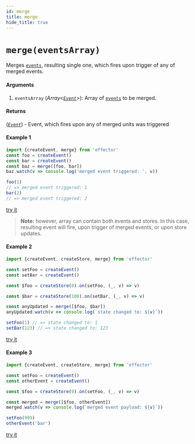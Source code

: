 ```yaml
---
id: merge
title: merge
hide_title: true
---
```


# `merge(eventsArray)`

Merges [`events`](Event.md), resulting single one, which fires upon trigger of any of merged events.

#### Arguments

1. `eventsArray` (_Array<[_`Event`_](Event.md)>_): Array of [`events`](Event.md) to be merged.

#### Returns

([_`Event`_](Event.md)) - Event, which fires upon any of merged units was triggered

#### Example 1

```js try
import {createEvent, merge} from 'effector'
const foo = createEvent()
const bar = createEvent()
const baz = merge([foo, bar])
baz.watch(v => console.log('merged event triggered: ', v))

foo(1)
// => merged event triggered: 1
bar(2)
// => merged event triggered: 2
```

[try it](https://share.effector.dev/WxUgr6dZ)

> **Note:** however, array can contain both events and stores. In this case, resulting event will fire, upon trigger of merged events, or upon store updates.

#### Example 2

```js try
import {createEvent, createStore, merge} from 'effector'

const setFoo = createEvent()
const setBar = createEvent()

const $foo = createStore(0).on(setFoo, (_, v) => v)

const $bar = createStore(100).on(setBar, (_, v) => v)

const anyUpdated = merge([$foo, $bar])
anyUpdated.watch(v => console.log(`state changed to: ${v}`))

setFoo(1) // => state changed to: 1
setBar(123) // => state changed to: 123
```

[try it](https://share.effector.dev/Rp9wuRvl)

#### Example 3

```js try
import {createEvent, createStore, merge} from 'effector'

const setFoo = createEvent()
const otherEvent = createEvent()

const $foo = createStore(0).on(setFoo, (_, v) => v)

const merged = merge([$foo, otherEvent])
merged.watch(v => console.log(`merged event payload: ${v}`))

setFoo(999)
otherEvent('bar')
```

[try it](https://share.effector.dev/Rp9wuRvl)
